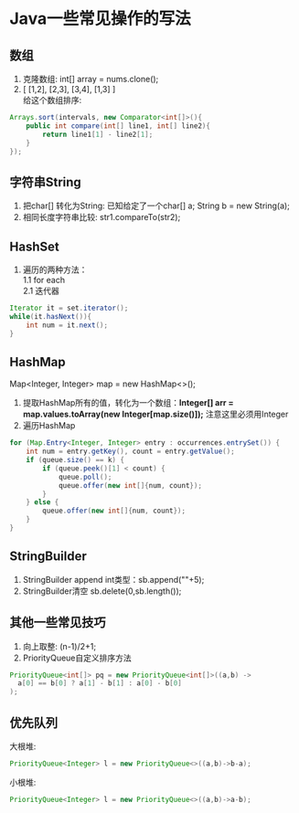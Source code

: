 # Java一些常见操作的写法
## 数组
1. 克隆数组: int[] array = nums.clone();
2. [ [1,2], [2,3], [3,4], [1,3] ] <br/>
给这个数组排序:
```Java
Arrays.sort(intervals, new Comparator<int[]>(){
    public int compare(int[] line1, int[] line2){
        return line1[1] - line2[1];
    }
});
```
## 字符串String
1. 把char[] 转化为String: 已知给定了一个char[] a; String b = new String(a);
2. 相同长度字符串比较: str1.compareTo(str2);

## HashSet
1. 遍历的两种方法：<br/>
   1.1 for each<br/>
   2.1 迭代器<br/>
```Java
Iterator it = set.iterator();
while(it.hasNext()){
    int num = it.next();
}
```    
## HashMap
Map<Integer, Integer> map = new HashMap<>();
1. 提取HashMap所有的值，转化为一个数组：__Integer[] arr = map.values.toArray(new Integer[map.size()]);__ 注意这里必须用Integer<br/>
2. 遍历HashMap
```Java
for (Map.Entry<Integer, Integer> entry : occurrences.entrySet()) {
    int num = entry.getKey(), count = entry.getValue();
    if (queue.size() == k) {
        if (queue.peek()[1] < count) {
            queue.poll();
            queue.offer(new int[]{num, count});
        }
    } else {
        queue.offer(new int[]{num, count});
    }
}
```
## StringBuilder
1. StringBuilder append int类型：sb.append(""+5);
2. StringBuilder清空 sb.delete(0,sb.length());
## 其他一些常见技巧
1. 向上取整: (n-1)/2+1;
2. PriorityQueue自定义排序方法
```Java
PriorityQueue<int[]> pq = new PriorityQueue<int[]>((a,b) -> 
  a[0] == b[0] ? a[1] - b[1] : a[0] - b[0]
);
```
## 优先队列
大根堆: 
```Java
PriorityQueue<Integer> l = new PriorityQueue<>((a,b)->b-a);
```
小根堆: 
```Java
PriorityQueue<Integer> l = new PriorityQueue<>((a,b)->a-b);
```

